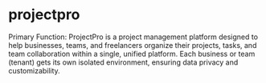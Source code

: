 # projectpro
Primary Function: ProjectPro is a project management platform designed to help businesses, teams, and freelancers organize their projects, tasks, and team collaboration within a single, unified platform. Each business or team (tenant) gets its own isolated environment, ensuring data privacy and customizability.
